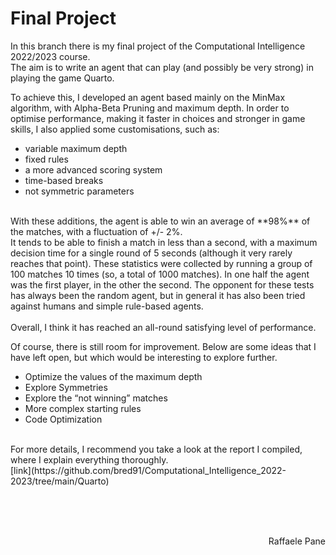 # Final Project
In this branch there is my final project of the Computational Intelligence 2022/2023 course.<br>
The aim is to write an agent that can play (and possibly be very strong) in playing the game Quarto.

To achieve this, I developed an agent based mainly on the MinMax algorithm, with Alpha-Beta Pruning and maximum depth.
In order to optimise performance, making it faster in choices and stronger in game skills, I also applied some customisations, such as:
- variable maximum depth
- fixed rules
- a more advanced scoring system
- time-based breaks
- not symmetric parameters 

<br>
With these additions, the agent is able to win an average of **98%** of the matches, with a fluctuation of +/- 2%. <br>
It tends to be able to finish a match in less than a second, with a maximum decision time for a single round of 5 seconds (although it very rarely reaches that point).
These statistics were collected by running a group of 100 matches 10 times (so, a total of 1000 matches). In one half the agent was the first player, in the other the second. The opponent for these tests has always been the random agent, but in general it has also been tried against humans and simple rule-based agents.<br>

<br> 
Overall, I think it has reached an all-round satisfying level of performance.
<br>

Of course, there is still room for improvement. Below are some ideas that I have left open, but which would be interesting to explore further.
-	Optimize the values of the maximum depth
-	Explore Symmetries
-	Explore the “not winning” matches
-	More complex starting rules
-	Code Optimization

<br>
For more details, I recommend you take a look at the report I compiled, where I explain everything thoroughly. <br>
[link](https://github.com/bred91/Computational_Intelligence_2022-2023/tree/main/Quarto)

<br><br><br>
<div dir="rtl"> Raffaele Pane </div>
